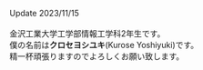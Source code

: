 Update 2023/11/15<br>
<br>
金沢工業大学工学部情報工学科2年生です。<br>
僕の名前は**クロセヨシユキ**(Kurose Yoshiyuki)です。<br>
精一杯頑張りますのでよろしくお願い致します。<br>
